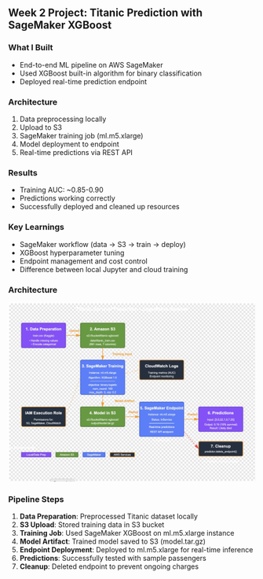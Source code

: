 ## Week 2 Project: Titanic Prediction with SageMaker XGBoost

### What I Built
- End-to-end ML pipeline on AWS SageMaker
- Used XGBoost built-in algorithm for binary classification
- Deployed real-time prediction endpoint

### Architecture
1. Data preprocessing locally
2. Upload to S3
3. SageMaker training job (ml.m5.xlarge)
4. Model deployment to endpoint
5. Real-time predictions via REST API

### Results
- Training AUC: ~0.85-0.90
- Predictions working correctly
- Successfully deployed and cleaned up resources

### Key Learnings
- SageMaker workflow (data → S3 → train → deploy)
- XGBoost hyperparameter tuning
- Endpoint management and cost control
- Difference between local Jupyter and cloud training


### Architecture
![SageMaker Pipeline Architecture](./sagemaker_architecture.jpeg)

### Pipeline Steps
1. **Data Preparation**: Preprocessed Titanic dataset locally
2. **S3 Upload**: Stored training data in S3 bucket
3. **Training Job**: Used SageMaker XGBoost on ml.m5.xlarge instance
4. **Model Artifact**: Trained model saved to S3 (model.tar.gz)
5. **Endpoint Deployment**: Deployed to ml.m5.xlarge for real-time inference
6. **Predictions**: Successfully tested with sample passengers
7. **Cleanup**: Deleted endpoint to prevent ongoing charges
